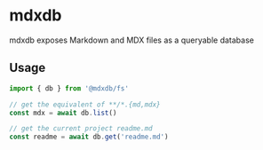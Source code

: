 # mdxdb

mdxdb exposes Markdown and MDX files as a queryable database

## Usage

```ts
import { db } from '@mdxdb/fs'

// get the equivalent of **/*.{md,mdx}
const mdx = await db.list()

// get the current project readme.md
const readme = await db.get('readme.md')



```